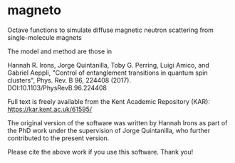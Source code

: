 # magneto

Octave functions to simulate diffuse magnetic neutron scattering from single-molecule magnets

The model and method are those in

Hannah R. Irons, Jorge Quintanilla, Toby G. Perring, Luigi Amico, and Gabriel Aeppli, 
"Control of entanglement transitions in quantum spin clusters", 
Phys. Rev. B 96, 224408 (2017). DOI:10.1103/PhysRevB.96.224408

Full text is freely available from the Kent Academic Repository (KAR): https://kar.kent.ac.uk/61595/

The original version of the software was written by Hannah Irons as part of the PhD work under the supervision of 
Jorge Quintanilla, who further contributed to the present version.

Please cite the above work if you use this software. Thank you! 
